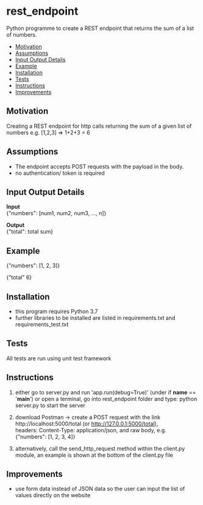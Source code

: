# rest_endpoint
Python programme to create a REST endpoint that returns the sum of a list of numbers.

* [Motivation](#motivation)
* [Assumptions](#assumptions)
* [Input Output Details](#input-output-details)
* [Example](#example)
* [Installation](#installation)
* [Tests](#tests)
* [Instructions](#instructions)
* [Improvements](#improvements)

## Motivation
Creating a REST endpoint for http calls returning the sum of a given list of numbers e.g. [1,2,3] => 1+2+3 = 6

## Assumptions
* The endpoint accepts POST requests with the payload in the body.
* no authentication/ token is required

## Input Output Details
**Input**\
{"numbers": [num1, num2, num3, ..., n]}

**Output**\
{"total": total sum}

## Example
{"numbers": [1, 2, 3]}

{"total" 6}

## Installation
* this program requires Python 3.7
* further libraries to be installed are listed in requirements.txt and requirements_test.txt

## Tests
All tests are run using unit test framework

## Instructions
1. either go to server.py and run 'app.run(debug=True)' (under if __name__ == '__main__') 
or open a terminal, go into rest_endpoint folder and type: python server.py to start the server

2. download Postman -> create a POST request with the link http://localhost:5000/total (or http://127.0.0.1:5000/total),   
headers: Content-Type: application/json, and raw body, e.g. {"numbers": [1, 2, 3, 4]}

3. alternatively, call the send_http_request method within the client.py module, 
an example is shown at the bottom of the client.py file

## Improvements
* use form data instead of JSON data so the user can input the list of values directly on the website
